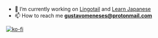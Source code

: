 - 🔭 I’m currently working on [Lingotail](https://github.com/itsmaia/lingotail) and [Learn Japanese](https://aprendajp.com)
- 📫 How to reach me **gustavomeneses@protonmail.com**

[![ko-fi](https://ko-fi.com/img/githubbutton_sm.svg)](https://ko-fi.com/I2I85IRUJ)
